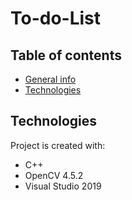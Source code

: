 # To-do-List
## Table of contents
* [General info](#general-info)
* [Technologies](#technologies)

## Technologies
Project is created with:
* C++
* OpenCV 4.5.2
* Visual Studio 2019


